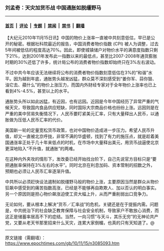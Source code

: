 ### 刘孟奇：天灾加货币战  中国通胀如脱缰野马

---

#### [首页](../../../..?n3085093) &nbsp;|&nbsp; [评论](../../../../../epoch-comment?n3085093) &nbsp;|&nbsp; [专题](../../../../../epoch-special?n3085093) &nbsp;|&nbsp; [禁闻](../../../../../epoch-news?n3085093) &nbsp;|&nbsp; [禁书](../../../../../books?n3085093) &nbsp;|&nbsp; [翻墙](https://github.com/gfw-breaker/nogfw/blob/master/README.md?n3085093)


<div class="post_content" id="artbody" itemprop="articleBody">
 <!-- article content begin -->
 <p>
  【大纪元2010年11月15日讯】中国的物价上涨率一直被中共刻意低估，早已是公开的秘密。根据社科院最近的报告，中国消费者物价指数 (CPI) 被人为调整，过去5年间被低估的程度高达70%。因此，即使城镇储户对物价水平的满意度指数只剩下21%，达到2001年发布此一指数以来的最低点，甚至比2007-2008年通货膨胀时期的30%还低了许多，统计局公布的消费者物价指数却始终只在3%左右波动。
 </p>
 <p>
  不过中共今年应该无法继续将公布的消费者物价指数刻意低估在3%的“和谐”水平。因为越到年底，通胀势头越发凶猛，群众莫不深刻感受到“姜你军、蒜你狠、油它去、蘋什么”的物价上涨压力，而国内外财经专家对于全年物价上涨率也已上看到4%-4.5%，甚至以上的水平。
 </p>
 <p>
  通胀势头所以如此凶猛，有近因，也有远因。近因是今年中国经历了异常严重的气候天灾，导致国内食品供应短缺，同时国际大宗商品价格也纷纷上涨。远因则是在严重的美中贸易失衡情况下，人民币要盯紧美元汇率，只有大量释出人民币，以通胀做为压低人民币汇率的代价。
 </p>
 <p>
  美国新一轮的定量宽松货币政策，也对中国物价造成进一步压力。希望人民币升值，却又一直被北京呼拢，非常不满的华盛顿，找到了有力的施压点，就是趁着美国通涨率正处于几十年来低点的时机，在市场中大量释出美元，用货币战逼使北京更深地陷入“不升值，就通胀”的两难。
 </p>
 <p>
  在这种内外夹攻的情形下，发改委已经开始找台阶下，自己先说官方目标只是“要把通胀率保持在3%左右的水平”。同时北京在利息加码、资本管制的招数之外，预期也必须让人民币汇率逐渐升值。
 </p>
 <p>
  中共所以必须赶快设法遏制如脱缰野马般的物价上涨，主要原因当然是群众从物价狂飙中感受到的痛苦指数高涨，已经是不能够再自欺欺人、加以否认的明白事实。另一个原因则是担心物价飙涨迫使工资大幅上升，从而严重削弱出口竞争力。
 </p>
 <p>
  无论如何，要从根本上解决“货币／汇率战”的危机，关键还是在于提振内需。问题是，中共统治下的社会缺乏教育保障与社会安全机制，导致家户不敢放心消费，而这正是储蓄率居高不下的症结。当然，一向习惯“与天斗，其乐无穷”的无神论共产党，又要从老天爷那里招来什么天灾，连累大家倒楣，也真的只有天知道了。@
 </p>
 <!-- article content end -->
 <div id="below_article_ad">
 </div>
</div>


---

原文链接（需翻墙）：https://www.epochtimes.com/gb/10/11/15/n3085093.htm